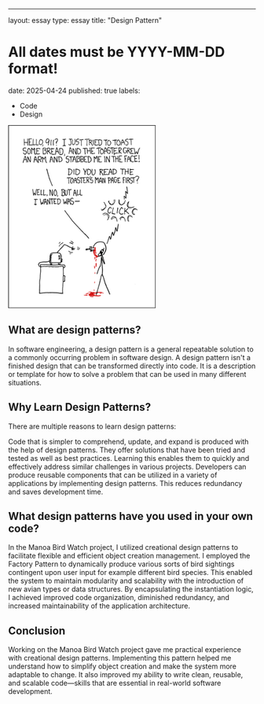 ---
layout: essay
type: essay
title: "Design Pattern"
# All dates must be YYYY-MM-DD format!
date: 2025-04-24
published: true
labels:
  - Code
  - Design
    


<img width="300px" class="rounded float-start pe-4" src="../img/smart-questions/rtfm.png">

## What are design patterns?

In software engineering, a design pattern is a general repeatable solution to a commonly occurring problem in software design. A design pattern isn't a finished design that can be transformed directly into code. It is a description or template for how to solve a problem that can be used in many different situations.

## Why Learn Design Patterns?
There are multiple reasons to learn design patterns:

Code that is simpler to comprehend, update, and expand is produced with the help of design patterns.
They offer solutions that have been tried and tested as well as best practices.
Learning this enables them to quickly and effectively address similar challenges in various projects.
Developers can produce reusable components that can be utilized in a variety of applications by implementing design patterns.
This reduces redundancy and saves development time.

## What design patterns have you used in your own code?
In the Manoa Bird Watch project, I utilized creational design patterns to facilitate flexible and efficient object creation management. I employed the Factory Pattern to dynamically produce various sorts of bird sightings contingent upon user input for example different bird species. This enabled the system to maintain modularity and scalability with the introduction of new avian types or data structures. By encapsulating the instantiation logic, I achieved improved code organization, diminished redundancy, and increased maintainability of the application architecture.

## Conclusion
Working on the Manoa Bird Watch project gave me practical experience with creational design patterns. Implementing this pattern helped me understand how to simplify object creation and make the system more adaptable to change. It also improved my ability to write clean, reusable, and scalable code—skills that are essential in real-world software development.
